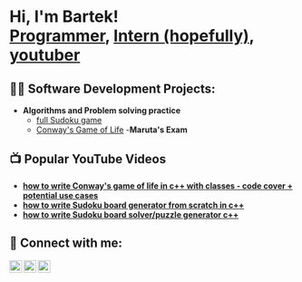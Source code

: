 <h1>Hi, I'm Bartek! <br/><a href="https://github.com/bkaczorek">Programmer</a>, <a href="https://www.linkedin.com/in/joshmadakor/">Intern (hopefully)</a>, <a href="https://maczek.edu.pl/">youtuber</a></h1>

<h2>👨‍💻 Software Development Projects:</h2>

- <b>Algorithms and Problem solving practice </b>
  - [full Sudoku game](https://github.com/bkaczorek/)
  - [Conway's Game of Life](https://github.com/bkaczorek/)
-<b>Maruta's Exam 
<h2>📺 Popular YouTube Videos</h2>

- [how to write Conway's game of life in c++ with classes - code cover + potential use cases](https://www.youtube.com/watch?v=a83ASGn_V_s)
- [how to write Sudoku board generator from scratch in c++](https://www.youtube.com/watch?v=uHy3oM7NnoU)
- [how to write Sudoku board solver/puzzle generator c++](https://www.youtube.com/watch?v=)

<h2> 🤳 Connect with me:</h2>

[<img align="left" alt="JoshMadakor | YouTube" width="22px" src="https://cdn.jsdelivr.net/npm/simple-icons@v3/icons/youtube.svg" />][youtube]
[<img align="left" alt="JoshMadakor | LinkedIn" width="22px" src="https://cdn.jsdelivr.net/npm/simple-icons@v3/icons/linkedin.svg" />][linkedin]
[<img align="left" alt="JoshMadakor | Instagram" width="22px" src="https://cdn.jsdelivr.net/npm/simple-icons@v3/icons/instagram.svg" />][instagram]

[youtube]: https://www.youtube.com/c/joshmadakor
[instagram]: https://www.instagram.com/joshmadakor/
[linkedin]: https://linkedin.com/in/joshmadakor

<!--
**joshmadakor1/joshmadakor1** is a ✨ _special_ ✨ repository because its `README.md` (this file) appears on your GitHub profile.

Here are some ideas to get you started:

- 🔭 I’m currently working on ...
- 🌱 I’m currently learning ...
- 👯 I’m looking to collaborate on ...
- 🤔 I’m looking for help with ...
- 💬 Ask me about ...
- 📫 How to reach me: ...
- 😄 Pronouns: ...
- ⚡ Fun fact: ...

